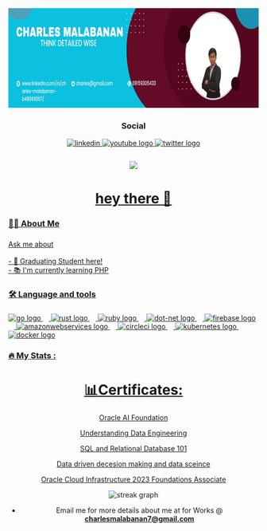 <div align="center">
  <img height="200" src="pogi.jpg"/>

### Social

<div align="center">
<a href="https://www.linkedin.com/in/charles-malabanan-b48669267/" target="_blank">
  <img src=https://img.shields.io/badge/linkedin-%231E77B5.svg?&style=for-the-badge&logo=linkedin&logoColor=white alt=linkedin style="margin-bottom: 5px;" />
  <a href="https://www.youtube.com/channel/UCfIdEZHRmy6X1vGjlRXE38A" target="_blank">
  <img src="https://img.shields.io/static/v1?message=Youtube&logo=youtube&label=&color=FF0000&logoColor=white&labelColor=&style=for-the-badge" height="25" alt="youtube logo"  />
  <img src="https://img.shields.io/static/v1?message=Twitter&logo=twitter&label=&color=1DA1F2&logoColor=white&labelColor=&style=for-the-badge" height="25" alt="twitter logo"  />
</div>

### 





<div align="center">
  <img src="https://visitor-badge.laobi.icu/badge?page_id=maurodesouza.maurodesouza&"  />
</div>

###

<h1 align="center">hey there 👋</h1>

###

<h3 align="left">👩‍💻  About Me</h3>

###

<p align="left">Ask me about<br><br>- 🔭  Graduating Student here!<br>- 📚 I'm currently learning PHP <br>

###

<h3 align="left">🛠 Language and tools</h3>

###

<div align="left">
  <img src="https://cdn.jsdelivr.net/gh/devicons/devicon/icons/go/go-original-wordmark.svg" height="40" alt="go logo"  />
  <img width="12" />
  <img src="https://cdn.jsdelivr.net/gh/devicons/devicon/icons/rust/rust-plain.svg" height="40" alt="rust logo"  />
  <img width="12" />
  <img src="https://cdn.jsdelivr.net/gh/devicons/devicon/icons/ruby/ruby-plain-wordmark.svg" height="40" alt="ruby logo"  />
  <img width="12" />
  <img src="https://cdn.jsdelivr.net/gh/devicons/devicon/icons/dot-net/dot-net-plain-wordmark.svg" height="40" alt="dot-net logo"  />
  <img width="12" />
  <img src="https://cdn.jsdelivr.net/gh/devicons/devicon/icons/firebase/firebase-plain-wordmark.svg" height="40" alt="firebase logo"  />
  <img width="12" />
  <img src="https://cdn.jsdelivr.net/gh/devicons/devicon/icons/amazonwebservices/amazonwebservices-original.svg" height="40" alt="amazonwebservices logo"  />
  <img width="12" />
  <img src="https://cdn.jsdelivr.net/gh/devicons/devicon/icons/circleci/circleci-plain.svg" height="40" alt="circleci logo"  />
  <img width="12" />
  <img src="https://cdn.jsdelivr.net/gh/devicons/devicon/icons/kubernetes/kubernetes-plain.svg" height="40" alt="kubernetes logo"  />
  <img width="12" />
  <img src="https://cdn.jsdelivr.net/gh/devicons/devicon/icons/docker/docker-plain-wordmark.svg" height="40" alt="docker logo"  />
</div>

###

<h3 align="left">🔥   My Stats :</h3>

###

# 📊Certificates:
<p><a href="https://catalog-education.oracle.com/pls/certview/sharebadge?id=90A776AD370FE15068036DBFADB3CBD2D5808E88F6171F5E310D55E3145A9A47"> Oracle AI Foundation </a></p>
<p><a href="https://www.datacamp.com/statement-of-accomplishment/course/27aa022668e02fb1301bcb460c124c8909af5b4d?share=true"> Understanding Data Engineering </a></p>
<p><a href="https://courses.cognitiveclass.ai/certificates/18a57dd048f542b7bce70862968b7685"> SQL and Relational Database 101 </a></p>
<p><a href="https://drive.google.com/drive/u/1/my-drive"> Data driven decesion making and data sceince </a></p>
<p><a href="https://brm-certview.oracle.com/ords/certview/ecertificate?ssn=OC4787832&trackId=OCI23AIFCA&key=c09a9faff667203d97b299efc9e493b797b3c952"> Oracle Cloud Infrastructure 2023 Foundations Associate</a></p>


<div align="center">
  <img src="https://streak-stats.demolab.com?user=maurodesouza&locale=en&mode=daily&theme=dark&hide_border=false&border_radius=5&order=3" height="220" alt="streak graph"  />
</div>

- Email me for more details about me at for Works @ **charlesmalabanan7@gmail.com**
